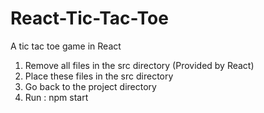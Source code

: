 # React-Tic-Tac-Toe
A tic tac toe game in React

1) Remove all files in the src directory (Provided by React)
2) Place these files in the src directory
3) Go back to the project directory
4) Run : npm start
